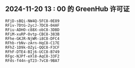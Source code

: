 ## 2024-11-20 13 : 00 的 GreenHub 许可证
```
RFjD-sBQi-NW4Q-5FC8-0E89
RFiv-7DtG-2ycJ-7DC8-04AF
RFiu-ADHO-c88X-obC8-3DBD
RFiM-xuRP-Ovtp-CBC8-383B
RFhe-GKJR-NjWR-i8C8-DFC4
RFhb-rbNv-zArn-HqC8-C17E
RFhZ-1D9k-OZyi-QQC8-F3CF
RFhF-DTE4-BIj6-UCC8-B749
RFgc-NJPf-eXl8-AqC8-33F2
RFds-f44n-gT23-7vC8-9BA7
```
